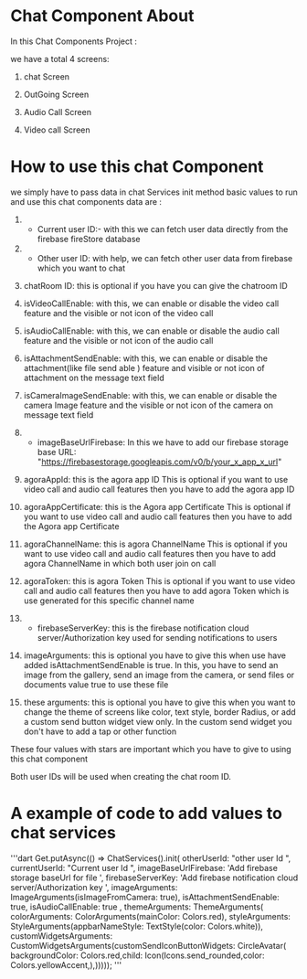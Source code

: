 # Chat Component About

In this Chat Components Project :

we have a total 4 screens:

1. chat Screen
  
2. OutGoing Screen

3. Audio Call Screen

4. Video call Screen

# How to use this chat Component

we simply have to pass data in chat Services init method basic values to run and use this chat 
components data are :

1. * Current user ID:- with this we can fetch user data directly from the firebase fireStore
      database

2. * Other user ID: with help, we can fetch other user data from firebase which you want to chat

3. chatRoom ID: this is optional if you have you can give the chatroom ID

4. isVideoCallEnable: with this, we can enable or disable the video call feature and the visible or
   not icon of the video call

5. isAudioCallEnable: with this, we can enable or disable the audio call feature and the visible or
   not icon of the audio call

6. isAttachmentSendEnable: with this, we can enable or disable the attachment(like file send able )
   feature and visible or not icon of attachment on the message text field

7. isCameraImageSendEnable: with this, we can enable or disable the camera Image feature and the
   visible or not icon of the camera on message text field

8. * imageBaseUrlFirebase: In this we have to add our firebase storage base
      URL: "https://firebasestorage.googleapis.com/v0/b/your_x_app_x_url"

9. agoraAppId: this is the agora app ID This is optional if you want to use video call and audio
   call features then you have to add the agora app ID

10. agoraAppCertificate: this is the Agora app Certificate This is optional if you want to use video
    call and audio call features then you have to add the Agora app Certificate

11. agoraChannelName: this is agora ChannelName This is optional if you want to use video call and
    audio call features then you have to add agora ChannelName in which both user join on call

12. agoraToken: this is agora Token This is optional if you want to use video call and audio call
    features then you have to add agora Token which is use generated for this specific channel name

13. * firebaseServerKey: this is the firebase notification cloud server/Authorization key used for
      sending notifications to users

14. imageArguments: this is optional you have to give this when use have added
    isAttachmentSendEnable is true. In this, you have to send an image from the gallery, send an
    image from the camera, or send files or documents value true to use these file

15. these arguments: this is optional you have to give this when you want to change the theme of
    screens like color, text style, border Radius, or add a custom send button widget view only. In
    the custom send widget you don't have to add a tap or other function

These four values with stars are important which you have to give to using this chat component

Both user IDs will be used when creating the chat room ID.

# A example of code to add values to chat services

'''dart
Get.putAsync(() => ChatServices().init(
otherUserId: "other user Id ",
currentUserId: "Current user Id ",
imageBaseUrlFirebase: 'Add firebase storage baseUrl for file ',
firebaseServerKey: 'Add firebase notification cloud server/Authorization key ',
imageArguments: ImageArguments(isImageFromCamera: true),
isAttachmentSendEnable: true,
isAudioCallEnable: true ,
themeArguments: ThemeArguments(
colorArguments: ColorArguments(mainColor: Colors.red),
styleArguments: StyleArguments(appbarNameStyle: TextStyle(color: Colors.white)),
customWidgetsArguments: CustomWidgetsArguments(customSendIconButtonWidgets: CircleAvatar(
backgroundColor: Colors.red,child: Icon(Icons.send_rounded,color: Colors.yellowAccent,),)))));
'''
